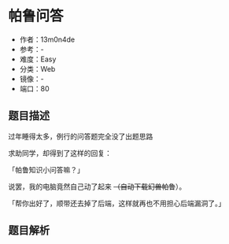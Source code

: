 # 帕鲁问答

- 作者：13m0n4de
- 参考：-
- 难度：Easy
- 分类：Web
- 镜像：-
- 端口：80

## 题目描述

过年睡得太多，例行的问答题完全没了出题思路

求助同学，却得到了这样的回复：

「帕鲁知识小问答嘛？」

说罢，我的电脑竟然自己动了起来 ~~（自动下载幻兽帕鲁~~）。

「帮你出好了，顺带还去掉了后端，这样就再也不用担心后端漏洞了。」

## 题目解析

<analysis>

